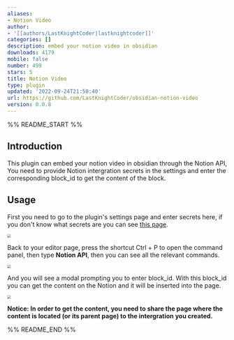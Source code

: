 ```yaml
---
aliases:
- Notion Video
author:
- '[[authors/LastKnightCoder|lastknightcoder]]'
categories: []
description: embed your notion video in obsidian
downloads: 4179
mobile: false
number: 499
stars: 5
title: Notion Video
type: plugin
updated: '2022-09-24T21:50:40'
url: https://github.com/LastKnightCoder/obsidian-notion-video
version: 0.0.8
---
```


%% README_START %%

## Introduction

This plugin can embed your notion video in obsidian through the Notion API, You need to provide Notion intergration secrets in the settings and enter the corresponding block_id to get the content of the block.

## Usage

First you need to go to the plugin's settings page and enter secrets here, if you don't know what secrets are you can see [this page](https://developers.notion.com/docs).

<img src="https://cdn.jsdelivr.net/gh/LastKnightCoder/ImgHosting3@master/202204281537092022-04-28-15-37-11.png" style="zoom:50%"/>

Back to your editor page, press the shortcut <Ctrl>Ctrl + P</kbd> to open the command panel, then type **Notion API**, then you can see all the relevant commands.


<img src="https://cdn.jsdelivr.net/gh/LastKnightCoder/ImgHosting3@master/202204281539512022-04-28-15-39-51.png" style="zoom:50%"/>

And you will see a modal prompting you to enter block_id. With this block_id you can get the content on the Notion and it will be inserted into the page.

<img src="https://cdn.jsdelivr.net/gh/LastKnightCoder/ImgHosting3@master/202204281540342022-04-28-15-40-34.png" style="zoom:50%"/>

**Notice: In order to get the content, you need to share the page where the content is located (or its parent page) to the intergration you created.**

%% README_END %%